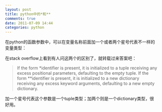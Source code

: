 ```yaml
---
layout: post
title: python中的*和**
comments: true
date: 2011-07-09 14:44
categories: python
---
```


在python的函数参数中，可以在变量名称前面加一个或者两个星号代表不一样的变量类型：

在stack overflow上看到有人问这两个的区别了，就转载过来答案吧：

>If the form *identifier is present, it is initialized to a tuple receiving any excess positional parameters, defaulting to the empty tuple. If the form **identifier is present, it is initialized to a new dictionary receiving any excess keyword arguments, defaulting to a new empty dictionary.

加一个星号代表这个参数是一个tuple类型；加两个则是一个dictionary类型，很好用。